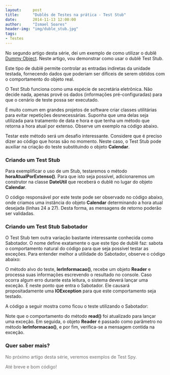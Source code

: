 ```yaml
---
layout:     post
title:      "Dublês de Testes na prática - Test Stub"
date:       2014-11-13 12:00:00
author:     "Ismael Soares"
header-img: "img/duble_stub.jpg"
tags:
- Testes
---
```


No segundo artigo desta série, dei um exemplo de como utilizar o dublê <a href="http://rkmael.com/2014/11/13/dubles_testes_dummy/" target="_blank">Dummy Object</a>. Neste artigo, vou demonstrar como usar o dublê Test Stub.

Este tipo de dublê permite controlar as entradas indiretas da unidade testada, fornecendo dados que poderiam ser difíceis de serem obtidos com o comportamento do objeto real.

O Test Stub funciona como uma espécie de secretária eletrônica. Não decide nada, apenas provê os dados (informações pré-configuradas) para que o cenário de teste possa ser executado.

É muito comum em grandes projetos de software criar classes utilitárias para evitar repetições desnecessárias. Suponha que uma delas seja utilizada para tratamento de data e hora e que tenha um método que retorna a hora atual por extenso. Observe um exemplo na código abaixo.

<script src="https://gist.github.com/rkmael/3a34f4b61f2637ee4d36.js"></script>Testar este método será um desafio interessante. Considere que é preciso dizer ao código que horas são no momento. Neste caso, o Test Stub pode auxiliar na criação do teste substituindo o objeto <strong>Calendar</strong>.

<h3>Criando um Test Stub</h3>

Para exemplificar o uso de um Stub, testaremos o método <strong>horaAtualPorExtenso</strong><strong>()</strong>. Para que isto seja possível, adicionaremos um construtor na classe <strong>DateUtil</strong> que receberá o dublê no lugar do objeto <strong>Calendar</strong>.<script src="https://gist.github.com/rkmael/f6ebc409ba4e3749e8c2.js"></script>

O código responsável por este teste pode ser observado no código abaixo, onde criamos uma instância do objeto <strong>Calendar</strong> determinando a hora atual desejada (linhas 24 a 27). Desta forma, as mensagens de retorno poderão ser validadas.

<script src="https://gist.github.com/rkmael/977d03739439f80ec3a0.js"></script>

<h3>Criando um Test Stub Sabotador</h3>

O Test Stub tem outra variação bastante interessante conhecida como Sabotador. O nome define exatamente o que este tipo de dublê faz: sabota o comportamento natural do código para que seja possível testar as exceções. Para entender melhor a utilidade do Sabotador, observe o código abaixo:<script src="https://gist.github.com/rkmael/ee12fb8218b8b2ebfa4f.js"></script>

O método alvo do teste, <strong>lerInformacao()</strong>, recebe um objeto <strong>Reader</strong> e processa suas informações escrevendo o resultado no console. Caso ocorra algum erro durante esta leitura, o sistema deverá lançar uma exceção. É neste ponto que entra o Sabotador. Ele causará propositadamente uma <strong>IOException</strong> para que este comportamento seja testado.

A código a seguir mostra como ficou o teste utilizando o Sabotador:

<script src="https://gist.github.com/rkmael/4bd7e38e7b2bdf054135.js"></script>

Note que o comportamento do método <strong>read()</strong> foi atualizado para lançar uma exceção. Em seguida, o objeto <strong>Reader</strong> é passado como parâmetro no método <strong>lerInformacao()</strong>, e por fim, verifica-se a mensagem contida na exceção.

<h3>Quer saber mais?</h3>

<p style="color: #6e6e6e;">No próximo artigo desta série, veremos exemplos de Test Spy.</p>

<p style="color: #6e6e6e;">Até breve e bom código!</p>
